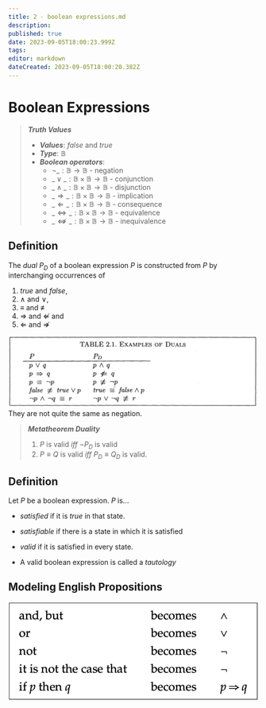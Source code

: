 ```yaml
---
title: 2 - boolean expressions.md
description: 
published: true
date: 2023-09-05T18:00:23.999Z
tags: 
editor: markdown
dateCreated: 2023-09-05T18:00:20.382Z
---
```


# Boolean Expressions

> ***Truth Values***
> - ***Values***: $false$ and $true$
> - ***Type***: $\mathbb B$
> - ***Boolean operators***:
>   - $\neg\_ : \mathbb B \to \mathbb B$ - negation
>   - $\_\lor\_ : \mathbb B \times \mathbb B \to \mathbb B$ - conjunction
>   - $\_\land\_ : \mathbb B \times \mathbb B \to \mathbb B$ - disjunction
>   - $\_\Rightarrow \_ : \mathbb B \times \mathbb B \to \mathbb B$ - implication
>   - $\_\Leftarrow \_ : \mathbb B \times \mathbb B \to \mathbb B$ - consequence
>   - $\_\Leftrightarrow \_ : \mathbb B \times \mathbb B \to \mathbb B$ - equivalence
>   - $\_\not\Leftrightarrow\_ : \mathbb B \times \mathbb B \to \mathbb B$ - inequivalence

## Definition
The *dual* $P_D$ of a boolean expression $P$ is constructed from $P$ by interchanging occurrences of
1. $true$ and $false$,
2. $\land$ and $\lor$,
3. $\equiv$ and $\not \equiv$
4. $\Rightarrow$ and $\not \Leftarrow$ and
5. $\Leftarrow$ and $\not \Rightarrow$

![](/images/20220919184518.png)
They are not quite the same as negation.

> ***Metatheorem Duality***
> 1) $P$ is valid $iff$ $\lnot P_D$ is valid
> 2) $P \equiv Q$ is valid $iff$ $P_D \equiv Q_D$ is valid.

## Definition
Let $P$ be a boolean expression. $P$ is...
- *satisfied* if it is $true$ in that state.
- *satisfiable* if there is a state in which it is satisfied
- *valid* if it is satisfied in every state.

- A valid boolean expression is called a *tautology*

## Modeling English Propositions
![](/images/20220908131522.png)


